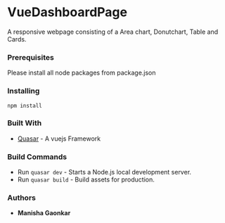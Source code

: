 # VueDashboardPage
A responsive webpage consisting of a Area chart, Donutchart, Table and Cards.


### Prerequisites
Please install all node packages from package.json

### Installing
`npm install`

### Built With
* [Quasar](https://quasar.dev/) - A vuejs Framework

### Build Commands
* Run `quasar dev` - Starts a Node.js local development server.
* Run `quasar build` - Build assets for production.

### Authors
* **Manisha Gaonkar**